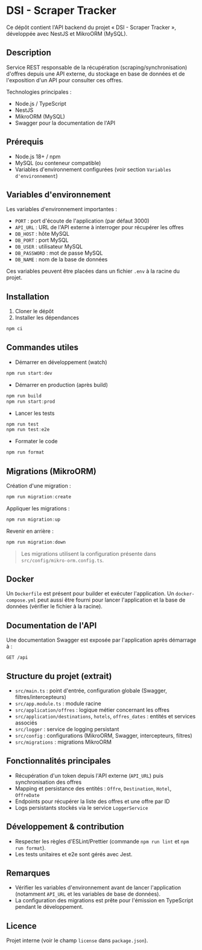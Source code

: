 # DSI - Scraper Tracker

Ce dépôt contient l'API backend du projet « DSI - Scraper Tracker », développée avec NestJS et MikroORM (MySQL).

## Description

Service REST responsable de la récupération (scraping/synchronisation) d'offres depuis une API externe, du stockage en base de données et de l'exposition d'un API pour consulter ces offres.

Technologies principales :
- Node.js / TypeScript
- NestJS
- MikroORM (MySQL)
- Swagger pour la documentation de l'API

## Prérequis

- Node.js 18+ / npm
- MySQL (ou conteneur compatible)
- Variables d'environnement configurées (voir section `Variables d'environnement`)

## Variables d'environnement

Les variables d'environnement importantes :

- `PORT` : port d'écoute de l'application (par défaut 3000)
- `API_URL` : URL de l'API externe à interroger pour récupérer les offres
- `DB_HOST` : hôte MySQL
- `DB_PORT` : port MySQL
- `DB_USER` : utilisateur MySQL
- `DB_PASSWORD` : mot de passe MySQL
- `DB_NAME` : nom de la base de données

Ces variables peuvent être placées dans un fichier `.env` à la racine du projet.

## Installation

1. Cloner le dépôt
2. Installer les dépendances

```powershell
npm ci
```

## Commandes utiles

- Démarrer en développement (watch)

```powershell
npm run start:dev
```

- Démarrer en production (après build)

```powershell
npm run build
npm run start:prod
```

- Lancer les tests

```powershell
npm run test
npm run test:e2e
```

- Formater le code

```powershell
npm run format
```

## Migrations (MikroORM)

Création d'une migration :

```powershell
npm run migration:create
```

Appliquer les migrations :

```powershell
npm run migration:up
```

Revenir en arrière :

```powershell
npm run migration:down
```

> Les migrations utilisent la configuration présente dans `src/config/mikro-orm.config.ts`.

## Docker

Un `Dockerfile` est présent pour builder et exécuter l'application. Un `docker-compose.yml` peut aussi être fourni pour lancer l'application et la base de données (vérifier le fichier à la racine).

## Documentation de l'API

Une documentation Swagger est exposée par l'application après démarrage à :

```
GET /api
```

## Structure du projet (extrait)

- `src/main.ts` : point d'entrée, configuration globale (Swagger, filtres/intercepteurs)
- `src/app.module.ts` : module racine
- `src/application/offres` : logique métier concernant les offres
- `src/application/destinations`, `hotels`, `offres_dates` : entités et services associés
- `src/logger` : service de logging persistant
- `src/config` : configurations (MikroORM, Swagger, intercepteurs, filtres)
- `src/migrations` : migrations MikroORM

## Fonctionnalités principales

- Récupération d'un token depuis l'API externe (`API_URL`) puis synchronisation des offres
- Mapping et persistance des entités : `Offre`, `Destination`, `Hotel`, `OffreDate`
- Endpoints pour récupérer la liste des offres et une offre par ID
- Logs persistants stockés via le service `LoggerService`

## Développement & contribution

- Respecter les règles d'ESLint/Prettier (commande `npm run lint` et `npm run format`).
- Les tests unitaires et e2e sont gérés avec Jest.

## Remarques

- Vérifier les variables d'environnement avant de lancer l'application (notamment `API_URL` et les variables de base de données).
- La configuration des migrations est prête pour l'émission en TypeScript pendant le développement.

## Licence

Projet interne (voir le champ `license` dans `package.json`).
